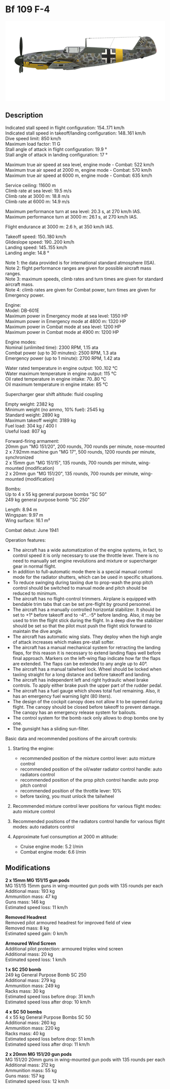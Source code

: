 # Bf 109 F-4

![bf109f4](../images/planes/bf109f4.png)

## Description

Indicated stall speed in flight configuration: 154..171 km/h  
Indicated stall speed in takeoff/landing configuration: 148..161 km/h  
Dive speed limit: 850 km/h  
Maximum load factor: 11 G  
Stall angle of attack in flight configuration: 19.9 °  
Stall angle of attack in landing configuration: 17 °  
  
Maximum true air speed at sea level, engine mode - Combat: 522 km/h  
Maximum true air speed at 2000 m, engine mode - Combat: 570 km/h  
Maximum true air speed at 6000 m, engine mode - Combat: 635 km/h  
  
Service ceiling: 11600 m  
Climb rate at sea level: 19.5 m/s  
Climb rate at 3000 m: 18.8 m/s  
Climb rate at 6000 m: 14.9 m/s  
  
Maximum performance turn at sea level: 20.3 s, at 270 km/h IAS.  
Maximum performance turn at 3000 m: 26.1 s, at 270 km/h IAS.  
  
Flight endurance at 3000 m: 2.6 h, at 350 km/h IAS.  
  
Takeoff speed: 150..180 km/h  
Glideslope speed: 190..200 km/h  
Landing speed: 145..155 km/h  
Landing angle: 14.8 °  
  
Note 1: the data provided is for international standard atmosphere (ISA).  
Note 2: flight performance ranges are given for possible aircraft mass ranges.  
Note 3: maximum speeds, climb rates and turn times are given for standard aircraft mass.  
Note 4: climb rates are given for Combat power, turn times are given for Emergency power.  
  
Engine:  
Model: DB-601E  
Maximum power in Emergency mode at sea level: 1350 HP  
Maximum power in Emergency mode at 4800 m: 1320 HP  
Maximum power in Combat mode at sea level: 1200 HP  
Maximum power in Combat mode at 4900 m: 1200 HP  
  
Engine modes:  
Nominal (unlimited time): 2300 RPM, 1.15 ata  
Combat power (up to 30 minutes): 2500 RPM, 1.3 ata  
Emergency power (up to 1 minute): 2700 RPM, 1.42 ata  
  
Water rated temperature in engine output: 100..102 °C  
Water maximum temperature in engine output: 115 °C  
Oil rated temperature in engine intake: 70..80 °C  
Oil maximum temperature in engine intake: 85 °C  
  
Supercharger gear shift altitude: fluid coupling   
  
Empty weight: 2382 kg  
Minimum weight (no ammo, 10% fuel): 2545 kg  
Standard weight: 2890 kg  
Maximum takeoff weight: 3189 kg  
Fuel load: 304 kg / 400 l  
Useful load: 807 kg  
  
Forward-firing armament:  
20mm gun "MG 151/20", 200 rounds, 700 rounds per minute, nose-mounted  
2 x 7.92mm machine gun "MG 17", 500 rounds, 1200 rounds per minute, synchronized  
2 x 15mm gun "MG 151/15", 135 rounds, 700 rounds per minute, wing-mounted (modification)  
2 x 20mm gun "MG 151/20", 135 rounds, 700 rounds per minute, wing-mounted (modification)  
  
Bombs:  
Up to 4 x 55 kg general purpose bombs "SC 50"  
249 kg general purpose bomb "SC 250"  
  
Length: 8.94 m  
Wingspan: 9.97 m  
Wing surface: 16.1 m²  
  
Combat debut: June 1941  
  
Operation features:  
- The aircraft has a wide automatization of the engine systems, in fact, to control speed it is only necessary to use the throttle lever. There is no need to manually set engine revolutions and mixture or supercharger gear in normal flight.  
- In addition to full-automatic mode there is a special manual control mode for the radiator shutters, which can be used in specific situations.  
- To reduce swinging during taxiing due to prop-wash the prop pitch control should be switched to manual mode and pitch should be reduced to minimum.  
- The aircraft has no flight-control trimmers. Airplane is equipped with bendable trim tabs that can be set pre-flight by ground personnel.  
- The aircraft has a manually controlled horizontal stabilizer. It should be set to +1° before takeoff and to -4°...-5° before landing. Also, it may be used to trim the flight stick during the flight. In a deep dive the stabilizer should be set so that the pilot must push the flight stick forward to maintain the dive angle.  
- The aircraft has automatic wing slats. They deploy when the high angle of attack increases which makes pre-stall softer.  
- The aircraft has a manual mechanical system for retracting the landing flaps, for this reason it is necessary to extend landing flaps well before final approach. Markers on the left-wing flap indicate how far the flaps are extended. The flaps can be extended to any angle up to 40°.  
- The aircraft has a manual tailwheel lock. Wheel should be locked when taxiing straight for a long distance and before takeoff and landing.  
- The aircraft has independent left and right hydraulic wheel brake controls. To apply either brake push the upper part of the rudder pedal.  
- The aircraft has a fuel gauge which shows total fuel remaining. Also, it has an emergency fuel warning light (80 liters).  
- The design of the cockpit canopy does not allow it to be opened during flight. The canopy should be closed before takeoff to prevent damage. The canopy has an emergency release system for bailouts.  
- The control system for the bomb rack only allows to drop bombs one by one.  
- The gunsight has a sliding sun-filter.  
  
Basic data and recommended positions of the aircraft controls:  
1. Starting the engine:  
	- recommended position of the mixture control lever: auto mixture control  
	- recommended position of the oil/water radiator control handle: auto radiators control  
	- recommended position of the prop pitch control handle: auto prop pitch control  
	- recommended position of the throttle lever: 10%  
	- before taxiing, you must unlock the tailwheel  
  
2. Recommended mixture control lever positions for various flight modes: auto mixture control  
  
3. Recommended positions of the radiators control handle for various flight modes: auto radiators control  
  
4. Approximate fuel consumption at 2000 m altitude:  
	- Cruise engine mode: 5.2 l/min  
	- Combat engine mode: 6.6 l/min

## Modifications

**2 x 15mm MG 151/15 gun pods**  
MG 151/15 15mm guns in wing-mounted gun pods with 135 rounds per each  
Additional mass: 193 kg  
Ammunition mass: 47 kg  
Guns mass: 146 kg  
Estimated speed loss: 11 km/h

**Removed Headrest**  
Removed pilot armoured headrest for improved field of view  
Removed mass: 8 kg  
Estimated speed gain: 0 km/h

**Armoured Wind Screen**  
Additional pilot protection: armoured triplex wind screen  
Additional mass: 20 kg  
Estimated speed loss: 1 km/h

**1 x SC 250 bomb**  
249 kg General Purpose Bomb SC 250  
Additional mass: 279 kg  
Ammunition mass: 249 kg  
Racks mass: 30 kg  
Estimated speed loss before drop: 31 km/h  
Estimated speed loss after drop: 10 km/h

**4 x SC 50 bombs**  
4 x 55 kg General Purpose Bombs SC 50  
Additional mass: 260 kg  
Ammunition mass: 220 kg  
Racks mass: 40 kg  
Estimated speed loss before drop: 51 km/h  
Estimated speed loss after drop: 11 km/h

**2 x 20mm MG 151/20 gun pods**  
MG 151/20 20mm guns in wing-mounted gun pods with 135 rounds per each  
Additional mass: 212 kg  
Ammunition mass: 55 kg  
Guns mass: 157 kg  
Estimated speed loss: 12 km/h
